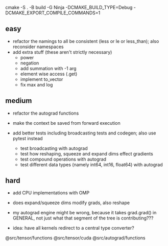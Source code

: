 cmake -S . -B build -G Ninja -DCMAKE_BUILD_TYPE=Debug -DCMAKE_EXPORT_COMPILE_COMMANDS=1

## easy

 <!-- - add better error handling -->
 <!-- - organize repository, delete unused stuff -->
 <!-- - make better namespaces -->
 <!-- - add more data types (int, float 16 - 128) -->
 <!-- - make global macros LMP prefix -->
 <!-- - remove relu -->
 <!-- - move all implementations to .cpp file -->
<!-- - make all accessors noexcept and const??? -->
<!-- - merge the binary and basic ops into expand_ops.cpp -->

- refactor the namings to all be consistent (less or le or less_than); also reconsider namespaces
- add extra stuff (these aren't strictly necessary)
  - power
  - negation
  - add summation with -1 arg
  - element wise access (.get)
  - implement to_vector
  - fix max and log

## medium

 <!-- - refactor adding operators/methods for codegen??? -->
 <!-- - add more pytorch operators, and remove ReLU  -->
 <!-- - add reshaping, etc. reshape, squeeze, expand dims -->
 <!-- - add some methods from tensor level to variable level -->
 <!-- - add strides (for element wise access) -- not as necessary -->
 <!-- - refactor scalar to make it work with broadcasting -->
 <!-- - refactor functions s.t. there's less repetitive code -->

- refactor the autograd functions
- make the context be saved from forward execution
- add better tests including broadcasting tests and codegen; also use pytest instead

  - test broadcasting with autograd
  - test how reshaping, squeeze and expand dims effect gradients
  - test compound operations with autograd
  - test different data types (namely int64, int16, float64) with autograd

<!-- - tensor type upcast
- broadcasting
- reshaping then broadcasting
- reduct + squeeze
- expand_dims + broadcast -->

## hard

 <!-- - add broadcasting -->

- add CPU implementations with OMP

- does expand/squeeze dims modify grads, also reshape
- my autograd engine might be wrong, because it takes grad.grad() in GENERAL, not just what that segment of the tree is contributing???
- idea: have all kernels redirect to a central type converter?

@src/tensor/functions
@src/tensor/cuda
@src/autograd/functions
